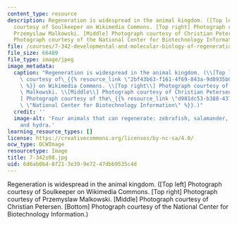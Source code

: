 ```yaml
---
content_type: resource
description: Regeneration is widespread in the animal kingdom. ([Top left] Photograph
  courtesy of Soulkeeper on Wikimedia Commons. [Top right] Photograph courtesy of
  Przemyslaw Malkowski. [Middle] Photograph courtesy of Christian Petersen. [Bottom]
  Photograph courtesy of the National Center for Biotechnology Information.)
file: /courses/7-342-developmental-and-molecular-biology-of-regeneration-spring-2008/6d6ab0b48f213e399e7247dbb9535c4d_7-342s08.jpg
file_size: 66489
file_type: image/jpeg
image_metadata:
  caption: "Regeneration is widespread in the animal kingdom. (\\[Top left\\] Photograph\
    \ courtesy of\_{{% resource_link \"2bf43b63-f161-4f69-843a-9d8935b06ee0\" \"Soulkeeper\"\
    \ %}} on Wikimedia Commons. \\[Top right\\] Photograph courtesy of Przemyslaw\
    \ Malkowski. \\[Middle\\] Photograph courtesy of Christian Petersen. \\[Bottom\\\
    ] Photograph courtesy of the\_{{% resource_link \"d981dc53-b388-437f-a05b-a3e32bb16e90\"\
    \ \"National Center for Biotechnology Information\" %}}.)"
  credit: ''
  image-alt: 'Four animals that can regenerate: zebrafish, salamander, planarian,
    and hydra.'
learning_resource_types: []
license: https://creativecommons.org/licenses/by-nc-sa/4.0/
ocw_type: OCWImage
resourcetype: Image
title: 7-342s08.jpg
uid: 6d6ab0b4-8f21-3e39-9e72-47dbb9535c4d
---
```

Regeneration is widespread in the animal kingdom. ([Top left] Photograph courtesy of Soulkeeper on Wikimedia Commons. [Top right] Photograph courtesy of Przemyslaw Malkowski. [Middle] Photograph courtesy of Christian Petersen. [Bottom] Photograph courtesy of the National Center for Biotechnology Information.)